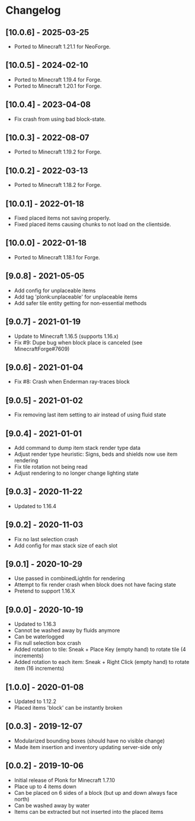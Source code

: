 # Changelog

## [10.0.6] - 2025-03-25

- Ported to Minecraft 1.21.1 for NeoForge.

## [10.0.5] - 2024-02-10

- Ported to Minecraft 1.19.4 for Forge.
- Ported to Minecraft 1.20.1 for Forge.

## [10.0.4] - 2023-04-08

- Fix crash from using bad block-state.

## [10.0.3] - 2022-08-07

- Ported to Minecraft 1.19.2 for Forge.

## [10.0.2] - 2022-03-13

- Ported to Minecraft 1.18.2 for Forge.

## [10.0.1] - 2022-01-18

- Fixed placed items not saving properly.
- Fixed placed items causing chunks to not load on the clientside.

## [10.0.0] - 2022-01-18

- Ported to Minecraft 1.18.1 for Forge.

## [9.0.8] - 2021-05-05

- Add config for unplaceable items
- Add tag 'plonk:unplaceable' for unplaceable items
- Add safer tile entity getting for non-essential methods

## [9.0.7] - 2021-01-19

- Update to Minecraft 1.16.5 (supports 1.16.x)
- Fix #9: Dupe bug when block place is canceled (see MinecraftForge#7609)

## [9.0.6] - 2021-01-04

- Fix #8: Crash when Enderman ray-traces block

## [9.0.5] - 2021-01-02

- Fix removing last item setting to air instead of using fluid state

## [9.0.4] - 2021-01-01

- Add command to dump item stack render type data
- Adjust render type heuristic: Signs, beds and shields now use item rendering
- Fix tile rotation not being read
- Adjust rendering to no longer change lighting state

## [9.0.3] - 2020-11-22

- Updated to 1.16.4

## [9.0.2] - 2020-11-03

- Fix no last selection crash
- Add config for max stack size of each slot

## [9.0.1] - 2020-10-29

- Use passed in combinedLightIn for rendering
- Attempt to fix render crash when block does not have facing state
- Pretend to support 1.16.X

## [9.0.0] - 2020-10-19

- Updated to 1.16.3
- Cannot be washed away by fluids anymore
- Can be waterlogged
- Fix null selection box crash
- Added rotation to tile: Sneak + Place Key (empty hand) to rotate tile (4 increments)
- Added rotation to each item: Sneak + Right Click (empty hand) to rotate item (16 increments)

## [1.0.0] - 2020-01-08

- Updated to 1.12.2
- Placed items 'block' can be instantly broken

## [0.0.3] - 2019-12-07

- Modularized bounding boxes (should have no visible change)
- Made item insertion and inventory updating server-side only

## [0.0.2] - 2019-10-06

- Initial release of Plonk for Minecraft 1.7.10
- Place up to 4 items down
- Can be placed on 6 sides of a block (but up and down always face north)
- Can be washed away by water
- Items can be extracted but not inserted into the placed items
